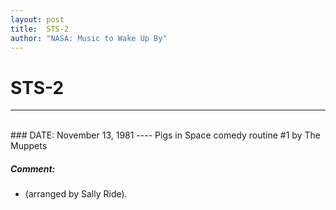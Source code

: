 ```yaml
---
layout: post
title:  STS-2
author: "NASA: Music to Wake Up By"
---
```


# STS-2
----
<br/>
### DATE: November 13, 1981
----
Pigs in Space comedy routine #1 by The Muppets

##### Comment:
* (arranged by Sally Ride).
